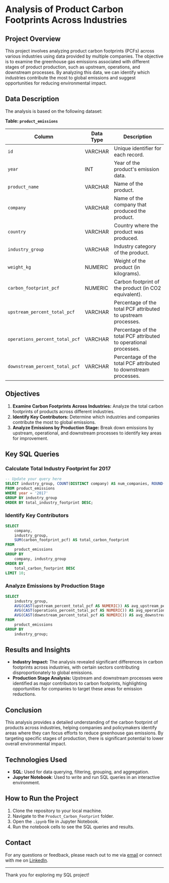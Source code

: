 # Analysis of Product Carbon Footprints Across Industries

## Project Overview

This project involves analyzing product carbon footprints (PCFs) across various industries using data provided by multiple companies. The objective is to examine the greenhouse gas emissions associated with different stages of product production, such as upstream, operations, and downstream processes. By analyzing this data, we can identify which industries contribute the most to global emissions and suggest opportunities for reducing environmental impact.

## Data Description

The analysis is based on the following dataset:

**Table: `product_emissions`**

| Column                    | Data Type | Description                                                    |
|---------------------------|-----------|----------------------------------------------------------------|
| `id`                      | VARCHAR   | Unique identifier for each record.                             |
| `year`                    | INT       | Year of the product's emission data.                           |
| `product_name`            | VARCHAR   | Name of the product.                                           |
| `company`                 | VARCHAR   | Name of the company that produced the product.                 |
| `country`                 | VARCHAR   | Country where the product was produced.                        |
| `industry_group`          | VARCHAR   | Industry category of the product.                              |
| `weight_kg`               | NUMERIC   | Weight of the product (in kilograms).                          |
| `carbon_footprint_pcf`    | NUMERIC   | Carbon footprint of the product (in CO2 equivalent).           |
| `upstream_percent_total_pcf` | VARCHAR | Percentage of the total PCF attributed to upstream processes.  |
| `operations_percent_total_pcf` | VARCHAR | Percentage of the total PCF attributed to operational processes. |
| `downstream_percent_total_pcf` | VARCHAR | Percentage of the total PCF attributed to downstream processes.|

## Objectives

1. **Examine Carbon Footprints Across Industries:** Analyze the total carbon footprints of products across different industries.
2. **Identify Key Contributors:** Determine which industries and companies contribute the most to global emissions.
3. **Analyze Emissions by Production Stage:** Break down emissions by upstream, operational, and downstream processes to identify key areas for improvement.

## Key SQL Queries

### Calculate Total Industry Footprint for 2017

```sql
-- Update your query here
SELECT industry_group, COUNT(DISTINCT company) AS num_companies, ROUND(SUM(carbon_footprint_pcf), 1) AS total_industry_footprint
FROM product_emissions
WHERE year = '2017'
GROUP BY industry_group
ORDER BY total_industry_footprint DESC;
```

### Identify Key Contributors

```sql
SELECT
    company,
    industry_group,
    SUM(carbon_footprint_pcf) AS total_carbon_footprint
FROM
    product_emissions
GROUP BY
    company, industry_group
ORDER BY
    total_carbon_footprint DESC
LIMIT 10;
```

### Analyze Emissions by Production Stage

```sql
SELECT
    industry_group,
    AVG(CAST(upstream_percent_total_pcf AS NUMERIC)) AS avg_upstream_percent,
    AVG(CAST(operations_percent_total_pcf AS NUMERIC)) AS avg_operations_percent,
    AVG(CAST(downstream_percent_total_pcf AS NUMERIC)) AS avg_downstream_percent
FROM
    product_emissions
GROUP BY
    industry_group;
```

## Results and Insights

- **Industry Impact:** The analysis revealed significant differences in carbon footprints across industries, with certain sectors contributing disproportionately to global emissions.
- **Production Stage Analysis:** Upstream and downstream processes were identified as major contributors to carbon footprints, highlighting opportunities for companies to target these areas for emission reductions.

## Conclusion

This analysis provides a detailed understanding of the carbon footprint of products across industries, helping companies and policymakers identify areas where they can focus efforts to reduce greenhouse gas emissions. By targeting specific stages of production, there is significant potential to lower overall environmental impact.

## Technologies Used

- **SQL**: Used for data querying, filtering, grouping, and aggregation.
- **Jupyter Notebook**: Used to write and run SQL queries in an interactive environment.

## How to Run the Project

1. Clone the repository to your local machine.
2. Navigate to the `Product_Carbon_Footprint` folder.
3. Open the `.ipynb` file in Jupyter Notebook.
4. Run the notebook cells to see the SQL queries and results.

## Contact

For any questions or feedback, please reach out to me via [email](mailto:ld19rk@brocku.ca) or connect with me on [LinkedIn](https://www.linkedin.com/in/liam-doyle-6b88a12a4).

---

Thank you for exploring my SQL project!
